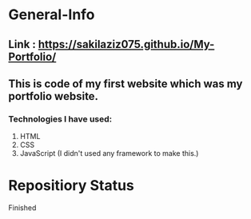 # General-Info
## Link : https://sakilaziz075.github.io/My-Portfolio/
## This is code of my first website which was my portfolio website.

### Technologies I have used:

  1. HTML
  2. CSS
  3. JavaScript (I didn't used any framework to make this.)

# Repositiory Status
Finished
